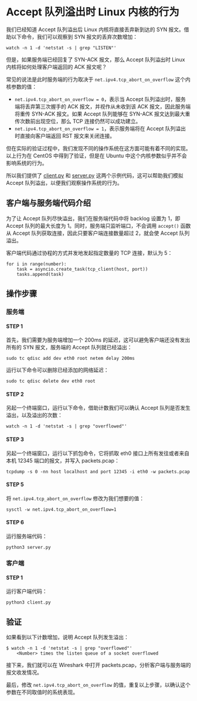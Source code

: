 # Accept 队列溢出时 Linux 内核的行为

我们已经知道 Accept 队列溢出后 Linux 内核将直接丢弃新到达的 SYN 报文。借助以下命令，我们可以观察到 SYN 报文的丢弃次数增加：

```
watch -n 1 -d 'netstat -s | grep "LISTEN"'
```

但是，如果服务端已经回复了 SYN-ACK 报文，那么 Accept 队列溢出时 Linux 内核将如何处理客户端返回的 ACK 报文呢？

常见的说法是此时服务端的行为取决于 `net.ipv4.tcp_abort_on_overflow` 这个内核参数的值：

- `net.ipv4.tcp_abort_on_overflow = 0`，表示当 Accept 队列溢出时，服务端将丢弃第三次握手的 ACK 报文，并视作从未收到该 ACK 报文，因此服务端将重传 SYN-ACK 报文。如果 Accept 队列能够在 SYN-ACK 报文达到最大重传次数前出现空位，那么 TCP 连接仍然可以成功建立。
- `net.ipv4.tcp_abort_on_overflow = 1`，表示服务端将在 Accept 队列溢出时直接向客户端返回 RST 报文来关闭连接。

但在实际的验证过程中，我们发现不同的操作系统在这方面可能有着不同的实现。以上行为在 CentOS 中得到了验证，但是在 Ubuntu 中这个内核参数似乎并不会影响系统的行为。

所以我们提供了 [client.py](./client.py) 和 [server.py](./server.py) 这两个示例代码，这可以帮助我们模拟 Accept 队列溢出，以便我们观察操作系统的行为。

## 客户端与服务端代码介绍

为了让 Accept 队列尽快溢出，我们在服务端代码中将 backlog 设置为 1，即 Accept 队列的最大长度为 1。同时，服务端只监听端口，不会调用 `accept()` 函数从 Accept 队列获取连接，因此只要客户端连接数量超过 2，就会使 Accept 队列溢出。

客户端代码通过协程的方式并发地发起指定数量的 TCP 连接，默认为 5：

```
for i in range(number):
    task = asyncio.create_task(tcp_client(host, port))
    tasks.append(task)
```

## 操作步骤

### 服务端

#### STEP 1

首先，我们需要为服务端增加一个 200ms 的延迟，这可以避免客户端还没有发出所有的 SYN 报文，服务端的 Accept 队列就已经溢出：

```
sudo tc qdisc add dev eth0 root netem delay 200ms
```

运行以下命令可以删除已经添加的网络延迟：

```
sudo tc qdisc delete dev eth0 root
```

#### STEP 2

另起一个终端窗口，运行以下命令，借助计数我们可以确认 Accept 队列是否发生溢出，以及溢出的次数：

```
watch -n 1 -d 'netstat -s | grep "overflowed"'
```

#### STEP 3

另起一个终端窗口，运行以下抓包命令，它将抓取 eth0 接口上所有发往或者来自本机 12345 端口的报文，并写入 packets.pcap：

```
tcpdump -s 0 -nn host localhost and port 12345 -i eth0 -w packets.pcap
```

#### STEP 5

将 `net.ipv4.tcp_abort_on_overflow` 修改为我们想要的值：

```
sysctl -w net.ipv4.tcp_abort_on_overflow=1
```

#### STEP 6

运行服务端代码：

```
python3 server.py
```

### 客户端

#### STEP 1

运行客户端代码：

```
python3 client.py
```

## 验证

如果看到以下计数增加，说明 Accept 队列发生溢出：

```
$ watch -n 1 -d 'netstat -s | grep "overflowed"'
    <Number> times the listen queue of a socket overflowed
```

接下来，我们就可以在 Wireshark 中打开 packets.pcap，分析客户端与服务端的报文收发情况。

最后，修改 `net.ipv4.tcp_abort_on_overflow` 的值，重复以上步骤，以确认这个参数在不同取值时的系统表现。
